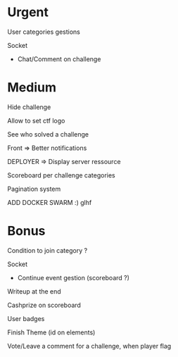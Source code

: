 # Urgent
  
User categories gestions

Socket
- Chat/Comment on challenge


# Medium

Hide challenge

Allow to set ctf logo

See who solved a challenge

Front => Better notifications

DEPLOYER => Display server ressource

Scoreboard per challenge categories

Pagination system

ADD DOCKER SWARM :) glhf

# Bonus

Condition to join category ?

Socket
- Continue event gestion (scoreboard ?)

Writeup at the end

Cashprize on scoreboard

User badges

Finish Theme (id on elements)

Vote/Leave a comment for a challenge, when player flag

